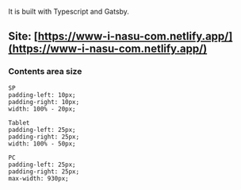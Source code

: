 It is built with Typescript and Gatsby.

## Site: [https://www-i-nasu-com.netlify.app/](https://www-i-nasu-com.netlify.app/)

### Contents area size

```
SP
padding-left: 10px;
padding-right: 10px;
width: 100% - 20px;

Tablet
padding-left: 25px;
padding-right: 25px;
width: 100% - 50px;

PC
padding-left: 25px;
padding-right: 25px;
max-width: 930px;
```
